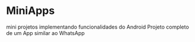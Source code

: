 # MiniApps
mini projetos implementando funcionalidades do Android 
Projeto completo de um App similar ao WhatsApp
